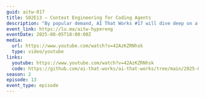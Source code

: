 ```yaml
---
guid: aitw-017
title: S02E13 – Context Engineering for Coding Agents
description: "By popular demand, AI That Works #17 will dive deep on a new kind of context engineering: managing research, specs, and planning to get the most of coding agents and coding CLIs. You've heard people bragging about spending thousands/mo on Claude Code, maxing out Amp limits, and much more. Now Dex and Vaibhav are gonna share some tips and tricks for pushing AI coding tools to their absolute limits, while still shipping well-tested, bug-free code. This isn't vibe-coding, this is something completely different."
event_link: https://lu.ma/aitw-hypereng
eventDate: 2025-08-05T18:00:00Z
media:
  url: https://www.youtube.com/watch?v=42AzKZRNhsk
  type: video/youtube
links:
  youtube: https://www.youtube.com/watch?v=42AzKZRNhsk
  code: https://github.com/ai-that-works/ai-that-works/tree/main/2025-08-05-advanced-context-engineering-for-coding-agents
season: 2
episode: 13
event_type: episode
---
```

